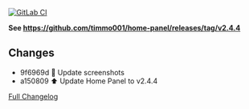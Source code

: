 [![GitLab CI][gitlabci-shield]][gitlabci]

**See <https://github.com/timmo001/home-panel/releases/tag/v2.4.4>**

## Changes

- 9f6969d :art: Update screenshots 
- a150809 :arrow_up: Update Home Panel to v2.4.4 

[Full Changelog][changelog]

[changelog]: https://github.com/hassio-addons/addon-home-panel/compare/v1.4.2...v1.4.3
[gitlabci-shield]: https://gitlab.com/hassio-addons/addon-home-panel/badges/v1.4.3/pipeline.svg
[gitlabci]: https://gitlab.com/hassio-addons/addon-home-panel/pipelines
